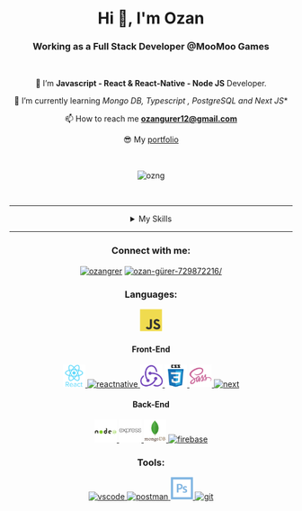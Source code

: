<h1 align="center">Hi 👋, I'm Ozan</h1>
<h3 align="center">Working as a Full Stack Developer @MooMoo Games</h3>
<br>
<div align="center"> 

🔭 I’m **Javascript - React & React-Native - Node JS** Developer.

🌱 I’m currently learning *Mongo DB, Typescript , PostgreSQL and Next JS**

📫 How to reach me **ozangurer12@gmail.com**
 
 😎 My [portfolio](https://calm-cobbler-d86f55.netlify.app/)

<br>

<p align="center"><img align="center" src="https://github-readme-stats.vercel.app/api/top-langs?username=ozng&show_icons=true&locale=en&layout=compact" alt="ozng" /></p>

<br>

__________________________
<details>

<summary>My Skills</summary>

### React
* Connecting to a database like Mongo DB or services like Firebase.
* API requests.
* Manipulating Data.
* Reading Documentation of libraries to use it.
* Installation and using of state management like Redux & Context API, React Router, UI Libraries like antd, bootstrap etc.
* Forms & Form Actions
* React Hooks

### React Native
* All skills @React+
* Building app's via Expo.
* Publishing, updating android apps at Google Play Store.

###### **I do not have IOS devices so i cannot test or publish at Apple Store.**

### Node JS
* Create server via Express.
* Create routes and data models.
* Connect to Mongo DB.
* Hashing important data like passwords.
* CRUD actions.

### Others
* Know how to work with Git.
* Using postman for testing my backend.
* Try to learn every stage of developing apps but being an expert on Front end. :)

</details>

__________________________

</div>


<h3 align="center">Connect with me:</h3>
<p align="center">
<a href="https://twitter.com/ozangrer" target="blank"><img align="center" src="https://raw.githubusercontent.com/rahuldkjain/github-profile-readme-generator/master/src/images/icons/Social/twitter.svg" alt="ozangrer" height="30" width="40" /></a>
<a href="https://linkedin.com/in/ozan-gürer-729872216/" target="blank"><img align="center" src="https://raw.githubusercontent.com/rahuldkjain/github-profile-readme-generator/master/src/images/icons/Social/linked-in-alt.svg" alt="ozan-gürer-729872216/" height="30" width="40" /></a>
</p>


<h3 align="center">Languages:</h3>
<p align="center"> 
<a href="https://developer.mozilla.org/en-US/docs/Web/JavaScript" target="_blank" rel="noreferrer"> <img src="https://raw.githubusercontent.com/devicons/devicon/master/icons/javascript/javascript-original.svg" alt="javascript" width="40" height="40"/> </a>
 </p>
 
<h4 align="center">Front-End</h4>
<p align="center">
<a href="https://reactjs.org/" target="_blank" rel="noreferrer"> <img src="https://raw.githubusercontent.com/devicons/devicon/master/icons/react/react-original-wordmark.svg" alt="react" width="40" height="40"/> </a> 
<a href="https://reactnative.dev/" target="_blank" rel="noreferrer"> <img src="https://reactnative.dev/img/header_logo.svg" alt="reactnative" width="40" height="40"/> </a> 
<a href="https://redux.js.org" target="_blank" rel="noreferrer"> <img src="https://raw.githubusercontent.com/devicons/devicon/master/icons/redux/redux-original.svg" alt="redux" width="40" height="40"/> </a>
<a href="https://www.w3schools.com/css/" target="_blank" rel="noreferrer"> <img src="https://raw.githubusercontent.com/devicons/devicon/master/icons/css3/css3-original-wordmark.svg" alt="css3" width="40" height="40"/> </a>
<a href="https://sass-lang.com" target="_blank" rel="noreferrer"> <img src="https://raw.githubusercontent.com/devicons/devicon/master/icons/sass/sass-original.svg" alt="sass" width="40" height="40"/> </a>
  <a href="https://firebase.google.com/" target="_blank" rel="noreferrer"> <img src="https://www.svgrepo.com/show/354113/nextjs-icon.svg" alt="next" width="40" height="40"/> </a> 
</p>

<h4 align="center">Back-End</h4>
<p align="center">
<a href="https://nodejs.org" target="_blank" rel="noreferrer"> <img src="https://raw.githubusercontent.com/devicons/devicon/master/icons/nodejs/nodejs-original-wordmark.svg" alt="nodejs" width="40" height="40"/> </a>
<a href="https://expressjs.com" target="_blank" rel="noreferrer"> <img src="https://raw.githubusercontent.com/devicons/devicon/master/icons/express/express-original-wordmark.svg" alt="express" width="40" height="40"/> </a>
<a href="https://www.mongodb.com/" target="_blank" rel="noreferrer"> <img src="https://raw.githubusercontent.com/devicons/devicon/master/icons/mongodb/mongodb-original-wordmark.svg" alt="mongodb" width="40" height="40"/> </a>
<a href="https://firebase.google.com/" target="_blank" rel="noreferrer"> <img src="https://www.vectorlogo.zone/logos/firebase/firebase-icon.svg" alt="firebase" width="40" height="40"/> </a> 
 </p>

<h3 align="center">Tools:</h3>
<p align="center"> 
<a href="https://code.visualstudio.com/" target="_blank" rel="noreferrer"> <img src="https://code.visualstudio.com/assets/images/code-stable.png" alt="vscode" width="40" height="40"/> </a>
<a href="https://postman.com" target="_blank" rel="noreferrer"> <img src="https://www.vectorlogo.zone/logos/getpostman/getpostman-icon.svg" alt="postman" width="40" height="40"/> </a>
<a href="https://www.photoshop.com/en" target="_blank" rel="noreferrer"> <img src="https://raw.githubusercontent.com/devicons/devicon/master/icons/photoshop/photoshop-line.svg" alt="photoshop" width="40" height="40"/> </a>    
<a href="https://git-scm.com/" target="_blank" rel="noreferrer"> <img src="https://www.vectorlogo.zone/logos/git-scm/git-scm-icon.svg" alt="git" width="40" height="40"/> </a>
</p>
